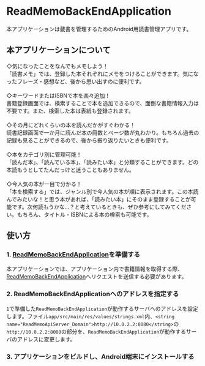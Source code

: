 # ReadMemoBackEndApplication
本アプリケーションは蔵書を管理するためのAndroid用読書管理アプリです。

## 本アプリケーションについて
◇気になったことをなんでもメモしよう！<br>
「読書メモ」では、登録した本それぞれにメモをつけることができます。気になったフレーズ・感想など、後から思い出すのに便利です。<br>
<br>
◇キーワードまたはISBNで本を楽々追加！<br>
書籍登録画面では、検索することで本を追加できるので、面倒な書籍情報入力は不要です。また、検索した本は表紙も登録されます。<br>
<br>
◇その月にどれくらいの本を読んだかがすぐわかる！<br>
読書記録画面で一か月に読んだ本の冊数とページ数が丸わかり。もちろん過去の記録も見ることができるので、後から振り返りたいときも便利です。<br>
<br>
◇本をカテゴリ別に管理可能！<br>
「読んだ本」、「読んでいる本」、「読みたい本」と分類することができます。どの本読もうとしてたんだっけと迷うこともありません。<br>
<br>
◇今人気の本が一目で分かる！<br>
「本を検索する」では、ジャンル別で今人気の本が順に表示されます。この本読んでみたいな！と思う本があれば、「読みたい本」にそのまま登録することが可能です。次何読もうかな…？と考えているときも、ぜひ参考にしてみてください。もちろん、タイトル・ISBNによる本の検索も可能です。<br>

## 使い方
### 1. [ReadMemoBackEndApplication](https://github.com/Yoshi0207/ReadMemoBackEndApplication)を準備する
本アプリケーションでは、アプリケーション内で書籍情報を取得する際、[ReadMemoBackEndApplication](https://github.com/Yoshi0207/ReadMemoBackEndApplication)へリクエストを送信する必要があります。

### 2. ReadMemoBackEndApplicationへのアドレスを指定する
`1`で準備した`ReadMemoBackEndApplication`が動作するサーバへのアドレスを設定します。ファイル`app/src/main/res/values/strings.xml`内、`<string name="ReadMemoApiServer_Domain">http://10.0.2.2:8080</string>`の`http://10.0.2.2:8080`の部分を、`ReadMemoBackEndApplication`が動作するサーバのアドレスに変更します。

### 3. アプリケーションをビルドし、Android端末にインストールする
